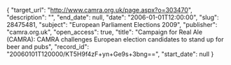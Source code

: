 {
  "target_url": "http://www.camra.org.uk/page.aspx?o=303470", 
  "description": "", 
  "end_date": null, 
  "date": "2006-01-01T12:00:00", 
  "slug": 28475481, 
  "subject": "European Parliament Elections 2009", 
  "publisher": "camra.org.uk", 
  "open_access": true, 
  "title": "Campaign for Real Ale (CAMRA): CAMRA challenges European election candidates to stand up for beer and pubs", 
  "record_id": "20060101T120000/KT5H9f4zF+yn+Ge9s+3bng==", 
  "start_date": null
}

